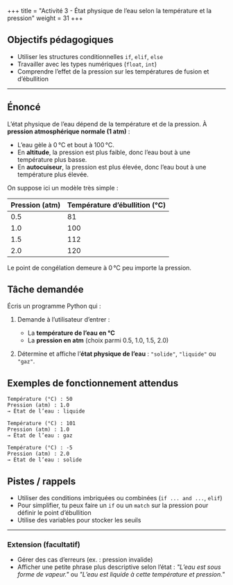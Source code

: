 +++
title = "Activité 3 - État physique de l’eau selon la température et la pression"
weight = 31
+++

## Objectifs pédagogiques

* Utiliser les structures conditionnelles `if`, `elif`, `else`
* Travailler avec les types numériques (`float`, `int`)
* Comprendre l’effet de la pression sur les températures de fusion et d’ébullition

---

## Énoncé

L’état physique de l’eau dépend de la température et de la pression. À **pression atmosphérique normale (1 atm)** :

* L’eau gèle à 0 °C et bout à 100 °C.
* En **altitude**, la pression est plus faible, donc l’eau bout à une température plus basse.
* En **autocuiseur**, la pression est plus élevée, donc l’eau bout à une température plus élevée.

On suppose ici un modèle très simple :

| Pression (atm) | Température d’ébullition (°C) |
| -------------- | ----------------------------- |
| 0.5            | 81                            |
| 1.0            | 100                           |
| 1.5            | 112                           |
| 2.0            | 120                           |

Le point de congélation demeure à 0 °C peu importe la pression.

## Tâche demandée

Écris un programme Python qui :

1. Demande à l’utilisateur d’entrer :

   * La **température de l’eau en °C**
   * La **pression en atm** (choix parmi 0.5, 1.0, 1.5, 2.0)
2. Détermine et affiche l’**état physique de l’eau** : `"solide"`, `"liquide"` ou `"gaz"`.


## Exemples de fonctionnement attendus

```text
Température (°C) : 50
Pression (atm) : 1.0
→ État de l’eau : liquide
```

```text
Température (°C) : 101
Pression (atm) : 1.0
→ État de l’eau : gaz
```

```text
Température (°C) : -5
Pression (atm) : 2.0
→ État de l’eau : solide
```

## Pistes / rappels

* Utiliser des conditions imbriquées ou combinées (`if ... and ...`, `elif`)
* Pour simplifier, tu peux faire un `if` ou un `match` sur la pression pour définir le point d’ébullition
* Utilise des variables pour stocker les seuils

---

### Extension (facultatif)

* Gérer des cas d’erreurs (ex. : pression invalide)
* Afficher une petite phrase plus descriptive selon l’état :
  *"L’eau est sous forme de vapeur."* ou *"L’eau est liquide à cette température et pression."*

<!---

## Solution Python – État de l’eau selon température et pression**

```python
# Demander les données à l'utilisateur
temp = float(input("Température de l'eau en °C : "))
pression = float(input("Pression en atm (0.5, 1.0, 1.5 ou 2.0) : "))

# Déterminer le point d’ébullition selon la pression
if pression == 0.5:
    ebullition = 81
elif pression == 1.0:
    ebullition = 100
elif pression == 1.5:
    ebullition = 112
elif pression == 2.0:
    ebullition = 120
else:
    print("Pression invalide. Choisissez 0.5, 1.0, 1.5 ou 2.0.")
    ebullition = None

# Vérifier l’état de l’eau seulement si la pression est valide
if ebullition is not None:
    if temp < 0:
        etat = "solide"
        message = "L’eau est sous forme de glace."
    elif temp < ebullition:
        etat = "liquide"
        message = "L’eau est liquide à cette température et pression."
    else:
        etat = "gaz"
        message = "L’eau est sous forme de vapeur."

    print(f"→ État de l’eau : {etat}")
    print(message)
```

## Exemple d’exécution dans Jupyter Notebook

```
Température de l'eau en °C : 105
Pression en atm (0.5, 1.0, 1.5 ou 2.0) : 1.5
→ État de l’eau : liquide
L’eau est liquide à cette température et pression.
```

-->
